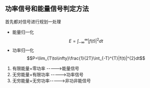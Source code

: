 <!--
 * @Author: 小叶同学
 * @Date: 2024-03-07 16:23:05
 * @LastEditors: 
 * @LastEditTime: 2024-03-11 10:58:00
 * @Description: 请填写简介
-->
## 功率信号和能量信号判定方法

首先都对信号进行规划一处理

- 能量归一化
    $$E=\int_{-\infty}^{\infty}|f(t)|^2dt$$
- 功率归一化
    $$P=\lim_{T\to\infty}\frac{1}{2T}\int_{-T}^{T}|f(t)|^{2}dt$$

1. 有限能量+零功率 ----->能量信号
2. 无穷能量+有限功率 ----->功率信号
3. 无穷能量+无穷功率----->非功非能信号



<!-- 有限能量+零功率

无穷能量+有限功率

无穷能量+无穷功率 -->

